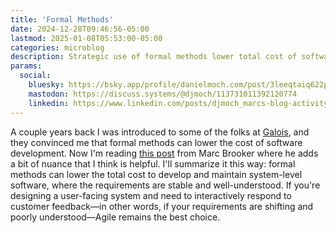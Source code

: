 ```yaml
---
title: 'Formal Methods'
date: 2024-12-28T09:46:56-05:00
lastmod: 2025-01-08T05:53:00-05:00
categories: microblog
description: Strategic use of formal methods lower total cost of software ownership
params:
  social:
    bluesky: https://bsky.app/profile/danielmoch.com/post/3leeqtaiq622p
    mastodon: https://discuss.systems/@djmoch/113731011392120774
    linkedin: https://www.linkedin.com/posts/djmoch_marcs-blog-activity-7278785085703610368-dbRj
---
```

A couple years back I was introduced to some of the folks at [Galois],
and they convinced me that formal methods can lower the cost of
software development.
Now I'm reading [this post] from Marc Brooker where he adds a bit of
nuance that I think is helpful.
I'll summarize it this way: formal methods can lower the total cost
to develop and maintain system-level software, where the requirements
are stable and well-understood.
If you're designing a user-facing system and need to interactively
respond to customer feedback—in other words, if your requirements
are shifting and poorly understood—Agile remains the best choice.

[Galois]: https://galois.com/
[this post]: https://brooker.co.za/blog/2024/04/17/formal
